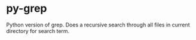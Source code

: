 # py-grep
Python version of grep. Does a recursive search through all files in current directory for search term.
